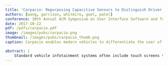 ```yaml
---
title: 'Carpacio: Repurposing Capacitive Sensors to Distinguish Driver and Passenger Touches on In-Vehicle Screens'
authors: [wang, garrison, whitmire, goel, patel]
conference: 30th Annual ACM Symposium on User Interface Software and Technology (UIST), 2017
date: 2017-10-22
pdf: /pdfs/carpacio.pdf
image: /images/pubs/carpacio.png
thumbnail: /images/pubs/carpacio_thumb.png
caption: Carpacio enables modern vehicles to differentiate the user of the touch screen based on capacitive coupling of the user's body to the screen. 

abstract: |
    Standard vehicle infotainment systems often include touch screens that allow the driver to control their mobile phone, navigation, audio, and vehicle configurations. For the driver’s safety, these interfaces are often disabled or simplified while the car is in motion. Although this reduced functionality aids in reducing distraction for the driver, it also disrupts the usability of infotainment systems for passengers. Current infotainment systems are unaware of the seating position of their user and hence, cannot adapt. We present Carpacio, a system that takes advantage of the capacitive coupling created between the touchscreen and the electrode present in the seat when the user touches the capacitive screen. Using this capacitive coupling phenomenon, a car infotainment system can intelligently distinguish who is interacting with the screen seamlessly, and adjust its user interface accordingly. Manufacturers can easily incorporate Carpacio into vehicles since the included seat occupancy detection sensor or seat heating coils can be used as the seat electrode. We evaluated Carpacio in eight different cars and five mobile devices and found that it correctly detected over 2600 touches with an accuracy of 99.4%. 
---
```

